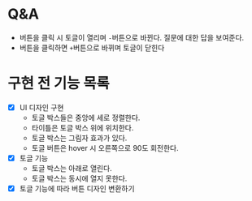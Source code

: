 # Q&A

- 버튼을 클릭 시 토글이 열리며 `-`버튼으로 바뀐다. 질문에 대한 답을 보여준다.
- 버튼을 클릭하면 `+`버튼으로 바뀌며 토글이 닫힌다

# 구현 전 기능 목록

- [x] UI 디자인 구현
  - 토글 박스들은 중앙에 세로 정렬한다.
  - 타이틀은 토글 박스 위에 위치한다.
  - 토글 박스는 그림자 효과가 있다.
  - 토글 버튼은 hover 시 오른쪽으로 90도 회전한다.
- [x] 토글 기능
  - 토글 박스는 아래로 열린다.
  - 토글 박스는 동시에 열지 못한다.
- [x] 토글 기능에 따라 버튼 디자인 변환하기
